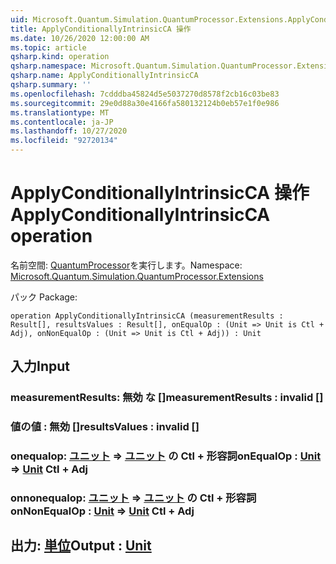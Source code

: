 ```yaml
---
uid: Microsoft.Quantum.Simulation.QuantumProcessor.Extensions.ApplyConditionallyIntrinsicCA
title: ApplyConditionallyIntrinsicCA 操作
ms.date: 10/26/2020 12:00:00 AM
ms.topic: article
qsharp.kind: operation
qsharp.namespace: Microsoft.Quantum.Simulation.QuantumProcessor.Extensions
qsharp.name: ApplyConditionallyIntrinsicCA
qsharp.summary: ''
ms.openlocfilehash: 7cdddba45824d5e5037270d8578f2cb16c03be83
ms.sourcegitcommit: 29e0d88a30e4166fa580132124b0eb57e1f0e986
ms.translationtype: MT
ms.contentlocale: ja-JP
ms.lasthandoff: 10/27/2020
ms.locfileid: "92720134"
---
```

# <a name="applyconditionallyintrinsicca-operation"></a><span data-ttu-id="3c83d-102">ApplyConditionallyIntrinsicCA 操作</span><span class="sxs-lookup"><span data-stu-id="3c83d-102">ApplyConditionallyIntrinsicCA operation</span></span>

<span data-ttu-id="3c83d-103">名前空間: [QuantumProcessor](xref:Microsoft.Quantum.Simulation.QuantumProcessor.Extensions)を実行します。</span><span class="sxs-lookup"><span data-stu-id="3c83d-103">Namespace: [Microsoft.Quantum.Simulation.QuantumProcessor.Extensions](xref:Microsoft.Quantum.Simulation.QuantumProcessor.Extensions)</span></span>

<span data-ttu-id="3c83d-104">パック [](https://nuget.org/packages/)</span><span class="sxs-lookup"><span data-stu-id="3c83d-104">Package: [](https://nuget.org/packages/)</span></span>




```qsharp
operation ApplyConditionallyIntrinsicCA (measurementResults : Result[], resultsValues : Result[], onEqualOp : (Unit => Unit is Ctl + Adj), onNonEqualOp : (Unit => Unit is Ctl + Adj)) : Unit
```


## <a name="input"></a><span data-ttu-id="3c83d-105">入力</span><span class="sxs-lookup"><span data-stu-id="3c83d-105">Input</span></span>

### <a name="measurementresults--__invalidresult__"></a><span data-ttu-id="3c83d-106">measurementResults: __無効 <Result> な__ []</span><span class="sxs-lookup"><span data-stu-id="3c83d-106">measurementResults : __invalid<Result>__ []</span></span>




### <a name="resultsvalues--__invalidresult__"></a><span data-ttu-id="3c83d-107">値の値 __: <Result> 無効__ []</span><span class="sxs-lookup"><span data-stu-id="3c83d-107">resultsValues : __invalid<Result>__ []</span></span>




### <a name="onequalop--unit--unit-ctl--adj"></a><span data-ttu-id="3c83d-108">onequalop: [ユニット](xref:microsoft.quantum.lang-ref.unit) => [ユニット](xref:microsoft.quantum.lang-ref.unit) の Ctl + 形容詞</span><span class="sxs-lookup"><span data-stu-id="3c83d-108">onEqualOp : [Unit](xref:microsoft.quantum.lang-ref.unit) => [Unit](xref:microsoft.quantum.lang-ref.unit) Ctl + Adj</span></span>




### <a name="onnonequalop--unit--unit-ctl--adj"></a><span data-ttu-id="3c83d-109">onnonequalop: [ユニット](xref:microsoft.quantum.lang-ref.unit) => [ユニット](xref:microsoft.quantum.lang-ref.unit) の Ctl + 形容詞</span><span class="sxs-lookup"><span data-stu-id="3c83d-109">onNonEqualOp : [Unit](xref:microsoft.quantum.lang-ref.unit) => [Unit](xref:microsoft.quantum.lang-ref.unit) Ctl + Adj</span></span>





## <a name="output--unit"></a><span data-ttu-id="3c83d-110">出力: [単位](xref:microsoft.quantum.lang-ref.unit)</span><span class="sxs-lookup"><span data-stu-id="3c83d-110">Output : [Unit](xref:microsoft.quantum.lang-ref.unit)</span></span>

